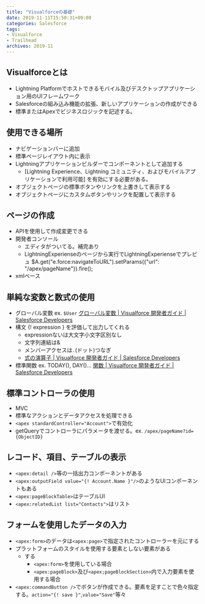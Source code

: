 ```yaml
---
title: "Visualforceの基礎"
date: 2019-11-11T15:50:31+09:00
categories: Salesforce
tags: 
- Visualforce
- Trailhead
archives: 2019-11
---
```


## Visualforceとは

- Lightning Platformでホストできるモバイル及びデスクトップアプリケーション用のUIフレームワーク
- Salesforceの組み込み機能の拡張、新しいアプリケーションの作成ができる
- 標準またはApexでビジネスロジックを記述する。

## 使用できる場所

- ナビゲーションバーに追加
- 標準ページレイアウト内に表示
- Lightningアプリケーションビルダーでコンポーネントとして追加する
    - [Lightning Experience、Lightning コミュニティ、およびモバイルアプリケーションで利用可能] を有効にする必要がある。
- オブジェクトページの標準ボタンやリンクを上書きして表示する
- オブジェクトページにカスタムボタンやリンクを配置して表示する

## ページの作成

- APIを使用して作成変更できる
- 開発者コンソール
    - エディタがついてる。補完あり
    - LightningExperienseのページから実行でLightningExperienseでプレビュ  $A.get("e.force:navigateToURL").setParams({"url": "/apex/pageName"}).fire();
- xmlベース

## 単純な変数と数式の使用

- グローバル変数 ex. `$User` [グローバル変数 | Visualforce 開発者ガイド | Salesforce Developers](https://developer.salesforce.com/docs/atlas.ja-jp.222.0.pages.meta/pages/pages_variables_global.htm)
- 構文 {! expression } を評価して出力してくれる
    - expressionないは大文字小文字区別なし
    - 文字列連結は&
    - メンバーアクセスは`.`(ドット)つなぎ
    - [式の演算子 | Visualforce 開発者ガイド | Salesforce Developers](https://developer.salesforce.com/docs/atlas.ja-jp.222.0.pages.meta/pages/pages_variables_operators.html)
- 標準関数 ex. TODAY(), DAY()... [関数 | Visualforce 開発者ガイド | Salesforce Developers](https://developer.salesforce.com/docs/atlas.ja-jp.222.0.pages.meta/pages/pages_variables_functions.htm)

## 標準コントローラの使用

- MVC
- 標準なアクションとデータアクセスを処理できる
- `<apex standardController="Account">`で有効化
- getQueryでコントローラにパラメータを渡せる。ex. `/apex/pageName?id={ObjectID}`

## レコード、項目、テーブルの表示

- `<apex:detail />`等の一括出力コンポーネントがある
- `<apex:outputField value="{! Account.Name }"/>`のようなUIコンポーネントもある
- `<apex:pageBlockTable>`はテーブルUI
- `<apex:relatedList list="Contacts">`はリスト

## フォームを使用したデータの入力

- `<apex:form>`のデータは`<apex:page>`で指定されたコントローラーを元にする
- プラットフォームのスタイルを使用する要素としない要素がある
    - する
        - `<apex:form>`を使用している場合
        - `<apex:pageBlock>`及び`<apex;pageBlockSection>`内で入力要素を使用する場合
- `<apex:commandButton />`でボタンが作成できる。要素を足すことで色々指定する。`action="{! save }"`,`value="Save"`等々
